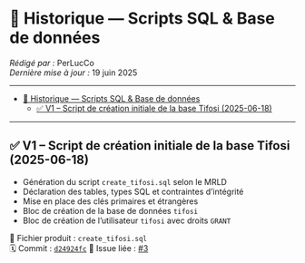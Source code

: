 # 🧾 Historique — Scripts SQL & Base de données

_Rédigé par :_ PerLucCo  
_Dernière mise à jour :_ 19 juin 2025  

---

- [🧾 Historique — Scripts SQL \& Base de données](#-historique--scripts-sql--base-de-données)
  - [✅ V1 – Script de création initiale de la base Tifosi (2025-06-18)](#-v1--script-de-création-initiale-de-la-base-tifosi-2025-06-18)

---

## ✅ V1 – Script de création initiale de la base Tifosi (2025-06-18)

- Génération du script `create_tifosi.sql` selon le MRLD
- Déclaration des tables, types SQL et contraintes d’intégrité
- Mise en place des clés primaires et étrangères
- Bloc de création de la base de données `tifosi`
- Bloc de création de l’utilisateur `tifosi` avec droits `GRANT`

📎 Fichier produit : `create_tifosi.sql`  
🗓️ Commit : [`d24924fc`](github.com/MonLucCo/CEF_MySQL-BDD_Tifosi_Test-version/commit/d24924fc)
📌 Issue liée : [#3](https://github.com/MonLucCo/CEF_MySQL-BDD_Tifosi_Test-version/issues/3)
